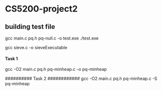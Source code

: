 # CS5200-project2

## building test file

 gcc main.c pq.h pq-null.c -o test.exe
  ./test.exe

  gcc sieve.c -o sieveExecutable


  #### Task 1 #########
  gcc -O2 main.c pq.h pq-minheap.c -o pq-minheap

  ########## Task 2 ############
  gcc -O2 main.c pq.h pq-minheap.c -S pq-minheap
